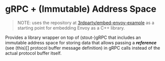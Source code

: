 # gRPC + (Immutable) Address Space

> NOTE: uses the repository at
> [3rdparty/embed-envoy-example](https://github.com/3rdparty/embed-envoy-example)
> as a starting point for embedding Envoy as a C++ library.

Provides a library wrapper on top of (stout-)gRPC that includes an
immutable address space for storing data that allows passing a
***reference*** (see (this)[] protocol buffer message definition) in
gRPC calls instead of the actual protocol buffer itself.
